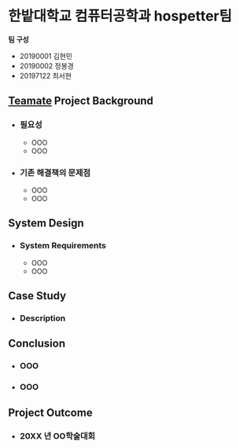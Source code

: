# 한밭대학교 컴퓨터공학과 hospetter팀

**팀 구성**
- 20190001 김현민
- 20190002 정봉경
- 20197122 최서현

## <u>Teamate</u> Project Background
- ### 필요성
  - OOO
  - OOO
- ### 기존 해결책의 문제점
  - OOO
  - OOO
  
## System Design
  - ### System Requirements
    - OOO
    - OOO
    
## Case Study
  - ### Description
  
  
## Conclusion
  - ### OOO
  - ### OOO
  
## Project Outcome
- ### 20XX 년 OO학술대회 
